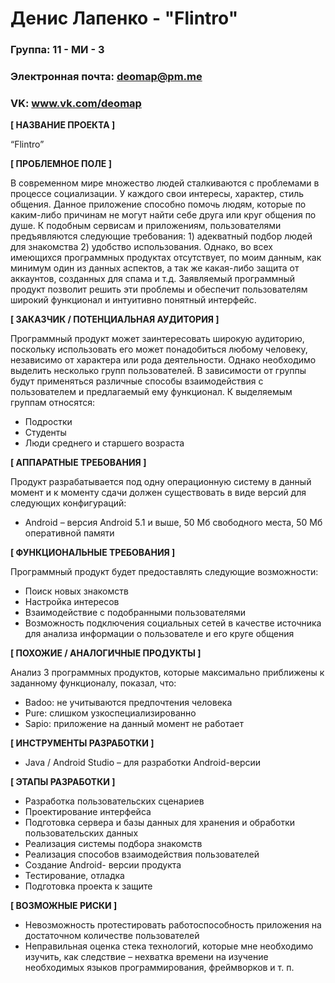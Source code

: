 # Денис Лапенко - "Flintro"

### Группа: 11 - МИ - 3
### Электронная почта: deomap@pm.me
### VK: www.vk.com/deomap


**[ НАЗВАНИЕ ПРОЕКТА ]**

“Flintro”

**[ ПРОБЛЕМНОЕ ПОЛЕ ]**

В современном мире множество людей сталкиваются с проблемами в процессе социализации. У каждого свои интересы, характер, стиль общения. Данное приложение способно помочь людям, которые по каким-либо причинам не могут найти себе друга или круг общения по душе. К подобным сервисам и приложениям, пользователями предъявляются следующие требования: 1) адекватный подбор людей для знакомства 2) удобство использования. Однако, во всех имеющихся программных продуктах отсутствует, по моим данным, как минимум один из данных аспектов, а так же какая-либо защита от аккаунтов, созданных для спама и т.д. Заявляемый программный продукт позволит решить эти проблемы и обеспечит пользователям широкий функционал и интуитивно понятный интерфейс.

**[ ЗАКАЗЧИК / ПОТЕНЦИАЛЬНАЯ АУДИТОРИЯ ]**

Программный продукт может заинтересовать широкую аудиторию, поскольку использовать его может понадобиться любому человеку, независимо от характера или рода деятельности. Однако необходимо выделить несколько групп пользователей. В зависимости от группы будут применяться различные способы взаимодействия с пользователем и предлагаемый ему функционал. К выделяемым группам относятся:

* Подростки
* Студенты
* Люди среднего и старшего возраста

**[ АППАРАТНЫЕ ТРЕБОВАНИЯ ]** 

Продукт разрабатывается под одну операционную систему в данный момент и к моменту сдачи должен существовать в виде версий для следующих конфигураций:

* Android – версия Android 5.1 и выше, 50 Мб свободного места, 50 Мб оперативной памяти

**[ ФУНКЦИОНАЛЬНЫЕ ТРЕБОВАНИЯ ]**

Программный продукт будет предоставлять следующие возможности:
* Поиск новых знакомств
* Настройка интересов
* Взаимодействие с подобранными пользователями
* Возможность подключения социальных сетей в качестве источника для анализа информации о пользователе и его круге общения

**[ ПОХОЖИЕ / АНАЛОГИЧНЫЕ ПРОДУКТЫ ]**

Анализ 3 программных продуктов, которые максимально приближены к заданному функционалу, показал, что:

*	Badoo: не учитываются предпочтения человека
* Pure: слишком узкоспециализированно
* Sapio: приложение на данный момент не работает

**[ ИНСТРУМЕНТЫ РАЗРАБОТКИ ]**

*	Java / Android Studio – для разработки Android-версии

**[ ЭТАПЫ РАЗРАБОТКИ ]**

*	Разработка пользовательских сценариев
*	Проектирование интерфейса
*	Подготовка сервера и базы данных для хранения и обработки пользовательских данных
*	Реализация системы подбора знакомств
*	Реализация способов взаимодействия пользователей
*	Создание Android- версии продукта
*	Тестирование, отладка
*	Подготовка проекта к защите

**[ ВОЗМОЖНЫЕ РИСКИ ]**

*	Невозможность протестировать работоспособность приложения на достаточном количестве пользователей
*	Неправильная оценка стека технологий, которые мне необходимо изучить, как следствие – нехватка времени на изучение    необходимых языков программирования, фреймворков и т. п.
